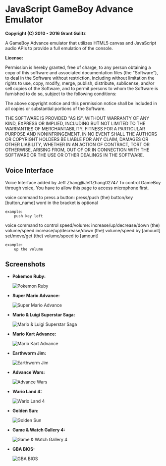 JavaScript GameBoy Advance Emulator
=================================

**Copyright (C) 2010 - 2016 Grant Galitz**

A GameBoy Advance emulator that utilizes HTML5 canvas and JavaScript audio APIs to provide a full emulation of the console.

**License:**

Permission is hereby granted, free of charge, to any person obtaining a copy of this software and associated documentation files (the "Software"), to deal in the Software without restriction, including without limitation the rights to use, copy, modify, merge, publish, distribute, sublicense, and/or sell copies of the Software, and to permit persons to whom the Software is furnished to do so, subject to the following conditions:

The above copyright notice and this permission notice shall be included in all copies or substantial portions of the Software.

THE SOFTWARE IS PROVIDED "AS IS", WITHOUT WARRANTY OF ANY KIND, EXPRESS OR IMPLIED, INCLUDING BUT NOT LIMITED TO THE WARRANTIES OF MERCHANTABILITY, FITNESS FOR A PARTICULAR PURPOSE AND NONINFRINGEMENT. IN NO EVENT SHALL THE AUTHORS OR COPYRIGHT HOLDERS BE LIABLE FOR ANY CLAIM, DAMAGES OR OTHER LIABILITY, WHETHER IN AN ACTION OF CONTRACT, TORT OR OTHERWISE, ARISING FROM, OUT OF OR IN CONNECTION WITH THE SOFTWARE OR THE USE OR OTHER DEALINGS IN THE SOFTWARE.


Voice Interface
--------------------------------------------------------------------
Voice Interface added by Jeff Zhang@JeffZhang02747
To control GameBoy through voice, You have to allow this page to access microphone first.

voice command to press a button:
    press/push (the) button/key [button_name]
    word in the bracket is optional

    example:
        push key left

voice command to control speed/volume:
    increase/up/decrease/down (the) volume/speed
    increase/up/decrease/down (the) volume/speed by [amount]
    set/move/get (the) volume/speed to [amount]

    example:
        up the volume



Screenshots
--------------------------------------------------------------------

* **Pokemon Ruby:**

    ![Pokemon Ruby](http://i.imgur.com/OO9XCRk.png "Pokemon Ruby")

* **Super Mario Advance:**

    ![Super Mario Advance](http://i.imgur.com/ewhtAJg.png "Super Mario Advance")

* **Mario & Luigi Superstar Saga:**

    ![Mario & Luigi Superstar Saga](http://i.imgur.com/Do8TbsMh.png "Mario & Luigi Superstar Saga")

* **Mario Kart Advance:**

    ![Mario Kart Advance](http://i.imgur.com/37xx3yPh.png "Mario Kart Advance")

* **Earthworm Jim:**

    ![Earthworm Jim](http://i.imgur.com/Ip3MHzmh.png "Earthworm Jim")

* **Advance Wars:**

    ![Advance Wars](http://i.imgur.com/akKzA97h.png "Advance Wars")

* **Wario Land 4:**

    ![Wario Land 4](http://i.imgur.com/eaDqCxuh.png "Wario Land 4")

* **Golden Sun:**

    ![Golden Sun](http://i.imgur.com/EctuZxo.png "Golden Sun")

* **Game & Watch Gallery 4:**

    ![Game & Watch Gallery 4](http://i.imgur.com/awLMWsIh.png "Game & Watch Gallery 4")

* **GBA BIOS:**

    ![GBA BIOS](http://i.imgur.com/kzxGoAHh.png "GBA BIOS")
